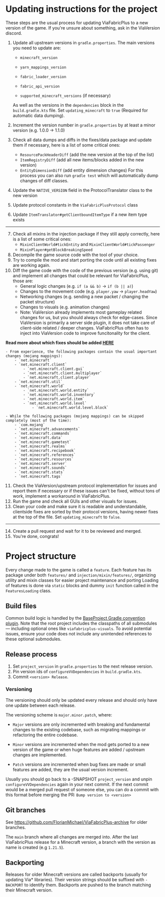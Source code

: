 # Updating instructions for the project

These steps are the usual process for updating ViaFabricPlus to a new version of the game. If you're unsure about
something, ask in the ViaVersion discord.

1. Update all upstream versions in `gradle.properties`. The main versions you need to update are:
    - `minecraft_version`
    - `yarn_mappings_version`
    - `fabric_loader_version`
    - `fabric_api_version`

    - `supported_minecraft_versions` (if necessary)

   As well as the versions in the `dependencies` block in the `build.gradle.kts` file.
   Set `updating_minecraft` to `true` (Required for automatic data dumping).
2. Increment the version number in `gradle.properties` by at least a minor version (e.g. 1.0.0 -> 1.1.0)
3. Check all data dumps and diffs in the fixes/data package and update them if necessary, here is a list of some
   critical ones:
    - `ResourcePackHeaderDiff` (add the new version at the top of the list)
    - `ItemRegistryDiff` (add all new items/blocks added in the new version)
    - `EntityDimensionDiff` (add entity dimension changes)
   For this process you can also run `gradle test` which will automatically dump changes of diff classes.
4. Update the `NATIVE_VERSION` field in the ProtocolTranslator class to the new version
5. Update protocol constants in the `ViaFabricPlusProtocol` class
6. Update `ItemTranslator#getClientboundItemType` if a new item type exists
-------------

7. Check all mixins in the injection package if they still apply correctly, here is a list of some critical ones:
    - `MixinClientWorld#tickEntity` and `MixinClientWorld#tickPassenger`
    - `MixinPlayer#getBlockBreakingSpeed`
8. Decompile the game source code with the tool of your choice.
9. Try to compile the mod and start porting the code until all existing fixes are working again.
10. Diff the game code with the code of the previous version (e.g. using git) and implement all changes that could be
   relevant for ViaFabricPlus, those are:
    - General logic changes (e.g. `if (a && b)` -> `if (b || a)`)
    - Changes to the movement code (e.g. `player.yaw` -> `player.headYaw`)
    - Networking changes (e.g. sending a new packet / changing the packet structure)
    - Changes to visuals (e.g. animation changes)
    - Note: ViaVersion already implements most gameplay related changes for us, but you should always check for
      edge-cases. Since ViaVersion
      is primarily a server side plugin, it does not take care of client-side related / deeper changes. ViaFabricPlus
      often has to inject into
      ViaVersion code to improve funcitonality for the client.

   **Read more about which fixes should be
   added [HERE](../CONTRIBUTING.md#adding-protocol-new-fixes---which-are-important-and-which-arent)**

    - From experience, the following packages contain the usual important changes (mojang mappings):
        - `net.minecraft`
        - `net.minecraft.client`
            - `net.minecraft.client.gui`
            - `net.minecraft.client.multiplayer`
            - `net.minecraft.client.player`
        - `net.minecraft.util`
        - `net.minecraft.world`
            - `net.minecraft.world.entity`
            - `net.minecraft.world.inventory`
            - `net.minecraft.world.item`
            - `net.minecraft.world.level`
                - `net.minecraft.world.level.block`

    - While the following packages (mojang mappings) can be skipped completely (most of the time):
        - `com.mojang`
        - `net.minecraft.advancements`
        - `net.minecraft.commands`
        - `net.minecraft.data`
        - `net.minecraft.gametest`
        - `net.minecraft.realms`
        - `net.minecraft.recipebook`
        - `net.minecraft.references`
        - `net.minecraft.resources`
        - `net.minecraft.server`
        - `net.minecraft.sounds`
        - `net.minecraft.stats`
        - `net.minecraft.tags`

11. Check the ViaVersion/upstream protocol implementation for issues and report them if necessary or if these issues
    can't be fixed,
    without tons of work, implement a workaround in ViaFabricPlus.
12. Run the game and check all GUIs and other visuals for issues.
13. Clean your code and make sure it is readable and understandable, clientside fixes are sorted by their protocol
    versions, having
    newer fixes at the top of the file.
    Set `updating_minecraft` to `false`.

-------------

14. Create a pull request and wait for it to be reviewed and merged.
15. You're done, congrats!

# Project structure

Every change made to the game is called a `feature`. Each feature has its package under both `features/` and
`injection/mixin/features/`, organizing utility and mixin classes for easier project maintenance and porting
Loading of features is done via `static` blocks and dummy `init` function called in the `FeaturesLoading` class.

## Build files

Common build logic is handled by the [BaseProject Gradle convention plugin](https://github.com/FlorianMichael/BaseProject).
Note that the root project includes the classpaths of all submodules — including optional ones like `viafabricplus-visuals`.
To avoid potential issues, ensure your code does not include any unintended references to these optional submodules.

## Release process

1. Set `project_version` in `gradle.properties` to the next release version.
2. Pin version ids of `configureVVDependencies` in `build.gradle.kts`.
3. Commit `<version> Release`.

### Versioning

The versioning should only be updated every release and should only have one update between each release.

The versioning scheme is `major.minor.patch`, where:
- `Major` versions are only incremented with breaking and fundamental changes to the existing codebase, such as
  migrating mappings or refactoring the entire codebase.

- `Minor` versions are incremented when the mod gets ported to a new version of the game or when huge features are
  added / upstream changes are implemented.

- `Patch` versions are incremented when bug fixes are made or small features are added, they are the usual version
  increment.

Usually you should go back to a -SNAPSHOT `project_version` and unpin `configureVVDependencies` again in your next commit. If the next commit
would be a merged pull request of someone else, you can do a commit with this format before merging the PR:
`Bump version to <version>`

## Git branches

See https://github.com/FlorianMichael/ViaFabricPlus-archive for older branches.

The `main` branch where all changes are merged into. After the last ViaFabricPlus release for a Minecraft version,
a branch with the version as name is created (e.g `1.21.5`).

## Backporting

Releases for older Minecraft versions are called backports (usually for updating Via* libraries). Their
version strings should be suffixed with `-BACKPORT` to identify them. Backports are pushed to the branch matching their
Minecraft version.
